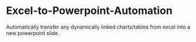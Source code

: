 # Excel-to-Powerpoint-Automation
Automatically transfer any dynamically linked charts/tables from excel into a new powerpoint slide. 
